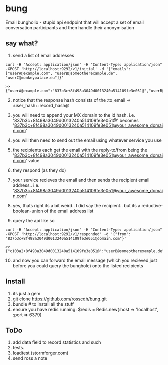 bung
====

Email bungholio - stupid api endpoint that will accept a set of email conversation participants and then handle their anonymisation

say what?
---------

1. send a list of email addresses

```
curl -H "Accept: application/json" -H "Content-Type: application/json" -XPOST 'http://localhost:9292/v1/initial' -d '{"emails": ["userA@example.com", "userB@someotherexample.de", "userC@monkeypalace.eu"]}'

>> {"userA@example.com":"837b3c+8f498a3049d0013240a514109fe3e051@","userB@someotherexample.de":"c103a2+8f498a3049d0013240a514109fe3e051@","userC@monkeypalace.eu":"24ca58+8f498a3049d0013240a514109fe3e051@"}
```

2. notice that the response hash consists of the :to_email => :user_hash+:record_hash@
3. you will need to append your MX domain to the id hash. i.e. '837b3c+8f498a3049d0013240a514109fe3e051@' becomes '837b3c+8f498a3049d0013240a514109fe3e051@your_awesome_domain.com'
4. you will then need to send out the email using whatever service you use

5. the recipients each get the email with the reply-to/from being the '837b3c+8f498a3049d0013240a514109fe3e051@your_awesome_domain.com' value
6. they respond (as they do)
7. your service recieves the email and then sends the recipient email address.. i.e. '837b3c+8f498a3049d0013240a514109fe3e051@your_awesome_domain.com'
8. yes, thats right its a bit weird.. I did say the recipient.. but its a reductive-boolean-union of the email address list
9. query the api like so

```
curl -H "Accept: application/json" -H "Content-Type: application/json" -XPOST 'http://localhost:9292/v1/responded' -d '{"from": "837b3c+8f498a3049d0013240a514109fe3e051@domain.com"}'

>> {"c103a2+8f498a3049d0013240a514109fe3e051@":"userB@someotherexample.de","24ca58+8f498a3049d0013240a514109fe3e051@":"userC@monkeypalace.eu"}
``` 

10. and now you can forward the email message (which you recieved just before you could query the bunghole) onto the listed recipients



Install
-------

1. its just a gem
2. git clone https://github.com/rosscdh/bung.git
3. bundle # to install all the stuff
4. ensure you have redis running: $redis = Redis.new(:host => 'localhost', :port => 6379)


ToDo
----

1. add data field to record statistics and such
2. tests.
3. loadtest (stormforger.com)
4. send ross a note
